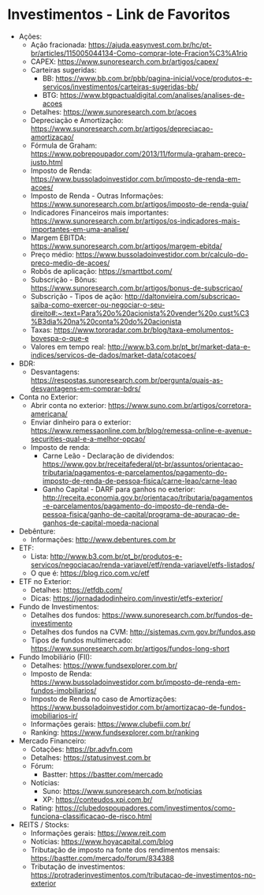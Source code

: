 # Investimentos - Link de Favoritos
- Ações:
  - Ação fracionada: <https://ajuda.easynvest.com.br/hc/pt-br/articles/115005044134-Como-comprar-lote-Fracion%C3%A1rio>
  - CAPEX: <https://www.sunoresearch.com.br/artigos/capex/>
  - Carteiras sugeridas:
    - BB: <https://www.bb.com.br/pbb/pagina-inicial/voce/produtos-e-servicos/investimentos/carteiras-sugeridas-bb/>
    - BTG: <https://www.btgpactualdigital.com/analises/analises-de-acoes>
  - Detalhes: <https://www.sunoresearch.com.br/acoes>
  - Depreciação e Amortização: <https://www.sunoresearch.com.br/artigos/depreciacao-amortizacao/>
  - Fórmula de Graham: <https://www.pobrepoupador.com/2013/11/formula-graham-preco-justo.html>
  - Imposto de Renda: <https://www.bussoladoinvestidor.com.br/imposto-de-renda-em-acoes/>
  - Imposto de Renda - Outras Informações: <https://www.sunoresearch.com.br/artigos/imposto-de-renda-guia/>
  - Indicadores Financeiros mais importantes: <https://www.sunoresearch.com.br/artigos/os-indicadores-mais-importantes-em-uma-analise/>
  - Margem EBITDA: <https://www.sunoresearch.com.br/artigos/margem-ebitda/>
  - Preço médio: <https://www.bussoladoinvestidor.com.br/calculo-do-preco-medio-de-acoes/>
  - Robôs de aplicação: <https://smarttbot.com/>
  - Subscrição - Bônus: <https://www.sunoresearch.com.br/artigos/bonus-de-subscricao/>
  - Subscrição - Tipos de ação: <http://daltonvieira.com/subscricao-saiba-como-exercer-ou-negociar-o-seu-direito#:~:text=Para%20o%20acionista%20vender%20o,cust%C3%B3dia%20na%20conta%20do%20acionista>
  - Taxas: <https://www.tororadar.com.br/blog/taxa-emolumentos-bovespa-o-que-e>
  - Valores em tempo real: <http://www.b3.com.br/pt_br/market-data-e-indices/servicos-de-dados/market-data/cotacoes/>
- BDR:
  - Desvantagens: <https://respostas.sunoresearch.com.br/pergunta/quais-as-desvantagens-em-comprar-bdrs/>
- Conta no Exterior:
  - Abrir conta no exterior: <https://www.suno.com.br/artigos/corretora-americana/>
  - Enviar dinheiro para o exterior: <https://www.remessaonline.com.br/blog/remessa-online-e-avenue-securities-qual-e-a-melhor-opcao/>
  - Imposto de renda:
    - Carne Leão - Declaração de dividendos: <https://www.gov.br/receitafederal/pt-br/assuntos/orientacao-tributaria/pagamentos-e-parcelamentos/pagamento-do-imposto-de-renda-de-pessoa-fisica/carne-leao/carne-leao>
    - Ganho Capital - DARF para ganhos no exterior: <http://receita.economia.gov.br/orientacao/tributaria/pagamentos-e-parcelamentos/pagamento-do-imposto-de-renda-de-pessoa-fisica/ganho-de-capital/programa-de-apuracao-de-ganhos-de-capital-moeda-nacional>
- Debênture:
  - Informações: <http://www.debentures.com.br>
- ETF:
  - Lista: <http://www.b3.com.br/pt_br/produtos-e-servicos/negociacao/renda-variavel/etf/renda-variavel/etfs-listados/>
  - O que é: <https://blog.rico.com.vc/etf>
- ETF no Exterior:
  - Detalhes: <https://etfdb.com/>
  - Dicas: <https://jornadadodinheiro.com/investir/etfs-exterior/>
- Fundo de Investimentos:
  - Detalhes dos fundos: <https://www.sunoresearch.com.br/fundos-de-investimento>
  - Detalhes dos fundos na CVM: <http://sistemas.cvm.gov.br/fundos.asp>
  - Tipos de fundos multimercado: <https://www.sunoresearch.com.br/artigos/fundos-long-short>
- Fundo Imobiliário (FII):
  - Detalhes: <https://www.fundsexplorer.com.br/>
  - Imposto de Renda: <https://www.bussoladoinvestidor.com.br/imposto-de-renda-em-fundos-imobiliarios/>
  - Imposto de Renda no caso de Amortizações: <https://www.bussoladoinvestidor.com.br/amortizacao-de-fundos-imobiliarios-ir/>
  - Informações gerais: <https://www.clubefii.com.br/>
  - Ranking: <https://www.fundsexplorer.com.br/ranking>
- Mercado Financeiro:
  - Cotações: <https://br.advfn.com>
  - Detalhes: <https://statusinvest.com.br>
  - Fórum: 
    - Bastter: <https://bastter.com/mercado>
  - Notícias: 
    - Suno: <https://www.sunoresearch.com.br/noticias>
    - XP: <https://conteudos.xpi.com.br/>
  - Rating: <https://clubedospoupadores.com/investimentos/como-funciona-classificacao-de-risco.html>
- REITS / Stocks:
  - Informações gerais: <https://www.reit.com>
  - Notícias: <https://www.hoyacapital.com/blog>
  - Tributação de imposto na fonte dos rendimentos mensais: <https://bastter.com/mercado/forum/834388>
  - Tributação de investimentos: <https://protraderinvestimentos.com/tributacao-de-investimentos-no-exterior>
